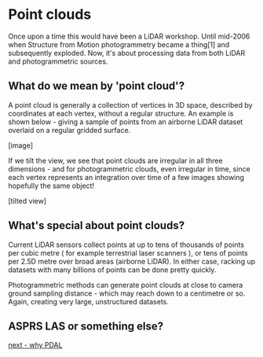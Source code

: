 # Point clouds


Once upon a time this would have been a LiDAR workshop. Until mid-2006 when Structure from Motion photogrammetry became a thing[1] and subsequently exploded. Now, it's about processing data from both LiDAR and photogrammetric sources.

## What do we mean by 'point cloud'?

A point cloud is generally a collection of vertices in 3D space, described by coordinates at each vertex, without a regular structure. An example is shown below - giving a sample of points from an airborne LiDAR dataset overlaid on a regular gridded surface.

[image]

If we tilt the view, we see that point clouds are irregular in all three dimensions - and for photogrammetric clouds, even irregular in time, since each vertex represents an integration over time of a few images showing hopefully the same object!

[tilted view]

## What's special about point clouds?

Current LiDAR sensors collect points at up to tens of thousands of points per cubic metre ( for example terrestrial laser scanners ), or tens of points per 2.5D metre over broad areas (airborne LiDAR). In either case, racking up datasets with many billions of points can be done pretty quickly.

Photogrammetric methods can generate point clouds at close to camera ground sampling distance - which may reach down to a centimetre or so. Again, creating very large, unstructured datasets.

## ASPRS LAS or something else?





[next - why PDAL](0-why-pdal.md)
